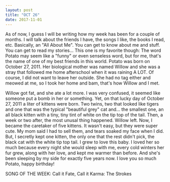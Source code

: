 ```yaml
---
layout: post
title: "OCT 26" 
date: 2017-11-01
---
```


As of now, I guess I will be writing how my week has been for a couple of months. I will talk about the friends I have, the songs I like, the books I read, etc. Basically, an "All About Me". You can get to know about me and stuff. You can get to read my stories... This one is my favorite though:
     The word Potato may seem like a "funny" or even senseless word, but for me, that's the name of one of my best friends in this world. Potato was born on October 27, 2011. Her biological mother was named Willow and she was a stray that followed me home afterschool when it was raining A LOT. Of course, I did not want to leave her outside. She had no tag either and meowed at me, so I took her home and bam, that's how Willow and I met. 
     
  Willow got fat, and she ate a lot more. I was very confused, it seemed like someone put a bomb in her or something. Yet, on that lucky day of October 27, 2011 a liter of kittens were born. Two twins, two that looked like tigers and one that was the typical "beautiful grey" cat and... the smallest one, an all black kitten with a tiny, tiny tint of white on the tip top of the tail. Then, a week or two after, the most unusal thing happened. Willow left.
  Now, I became the caretaker of five kittens. It wasn't easy, but they were super cute. My mom said I had to sell them, and tears soaked my face when I did. But, I secretly kept one kitten, the only one that the rest didn't pick, the black cat with the white tip top tail. I grew to love this baby. I loved her so much because every night she would sleep with me, every cold winters her fur grew, along with her love, and kept me warmer than before. And she's been sleeping by my side for exactly five years now. I love you so much Potato, happy birthday! </p> 
  
  SONG OF THE WEEK: Call it Fate, Call it Karma: The Strokes 

  
 
